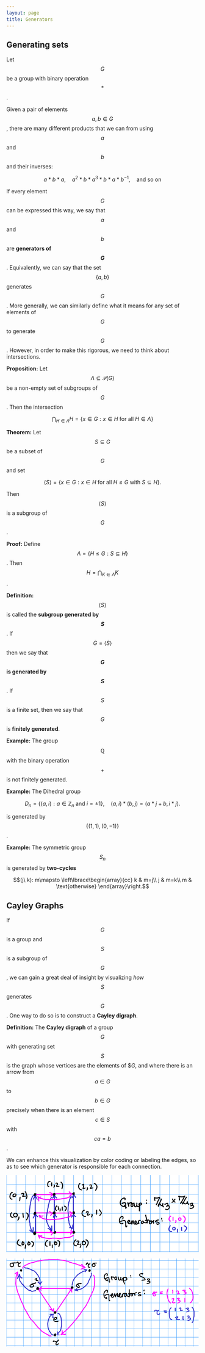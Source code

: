 ```yaml
---
layout: page
title: Generators
---
```


## Generating sets

Let $$G$$ be a group with binary operation $$*$$.


Given a pair of elements $$a,b\in G$$, there are many different products that we can from using $$a$$ and $$b$$ and their inverses:

$$a*b*a,\quad a^2*b*a^3*b*a*b^{-1},\quad\text{and so on}$$

If every element $$G$$ can be expressed this way, we say that $$a$$ and $$b$$ are **generators of $$G$$**.  Equivalently, we can say that the set $$\{a,b\}$$ generates $$G$$.  More generally, we can similarly define what it means for any set of elements of $$G$$ to generate $$G$$.  However, in order to make this rigorous, we need to think about intersections.

**Proposition:** Let $$\Lambda \subseteq\mathcal P(G)$$ be a non-empty set of subgroups of $$G$$.  Then the intersection

$$\bigcap_{H\in\Lambda} H = \{x\in G: x\in H\ \text{for all $H\in\Lambda$}\}$$

**Theorem:** Let $$S\subseteq G$$ be a subset of $$G$$ and set

$$\langle S\rangle = \{x\in G: x\in H\ \text{for all $H\leq G$ with $S\subseteq H$}\}.$$

Then $$\langle S\rangle$$ is a subgroup of $$G$$.

**Proof:**  Define $$\Lambda = \{H\leq G: S\subseteq H\}$$.  Then $$H = \bigcap_{K\in \Lambda}K$$.


**Definition:** $$\langle S\rangle$$ is called the **subgroup generated by $$S$$**.  If $$G = \langle S\rangle$$ then we say that **$$G$$ is generated by $$S$$**.  If $$S$$ is a finite set, then we say that $$G$$ is **finitely generated**.

**Example:**  The group $$\mathbb Q$$ with the binary operation $$+$$ is not finitely generated.

**Example:** The Dihedral group

$$D_n = \{(a,i): a\in\mathbb Z_n\ \text{and}\ i=\pm 1\},\quad (a,i)*(b,j) = (a*j+b,i*j).$$

is generated by $$\{(1,1),(0,-1)\}$$.

**Example:** The symmetric group $$S_n$$ is generated by **two-cycles**

$$(j\ k): m\mapsto \left\lbrace\begin{array}{cc}
k & m=j\\
j & m=k\\
m & \text{otherwise}
\end{array}\right.$$


## Cayley Graphs

If $$G$$ is a group and $$S$$ is a subgroup of $$G$$, we can gain a great deal of insight by visualizing *how* $$S$$ generates $$G$$.  One way to do so is to construct a **Cayley digraph**.

**Definition:** The **Cayley digraph** of a group $$G$$ with generating set $$S$$ is the graph whose vertices are the elements of $$G$, and where there is an arrow from $$a\in G$$ to $$b\in G$$ precisely when there is an element $$c\in S$$ with $$ca = b$$.

We can enhance this visualization by color coding or labeling the edges, so as to see which generator is responsible for each connection.

![Cayley graph for Z3xZ3](img/cayley-example1.png)

![Cayley graph for S3](img/cayley-example2.png)

